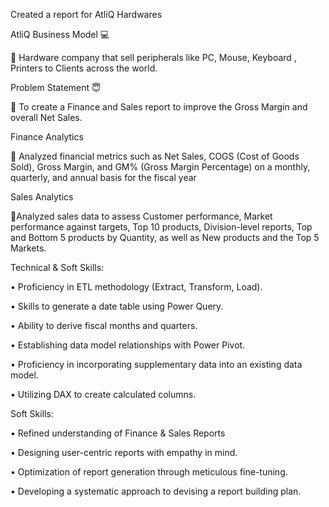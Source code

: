 Created a report for AtliQ Hardwares

AtliQ Business Model 💻

🔹 Hardware company that sell peripherals like PC, Mouse, Keyboard , Printers to Clients across the world.

Problem Statement 😇

🔹 To create a Finance and Sales report to improve the Gross Margin and overall Net Sales.

Finance Analytics

🔹 Analyzed financial metrics such as Net Sales, COGS (Cost of Goods Sold), Gross Margin, and GM% (Gross Margin Percentage) on a monthly,
quarterly, and annual basis for the fiscal year

Sales Analytics

🔹Analyzed sales data to assess Customer performance, Market performance against targets, Top 10 products, Division-level reports, Top and
Bottom 5 products by Quantity, as well as New products and the Top 5 Markets.

Technical & Soft Skills:

•	Proficiency in ETL methodology (Extract, Transform, Load).

•	Skills to generate a date table using Power Query.

•	Ability to derive fiscal months and quarters.

•	Establishing data model relationships with Power Pivot.

•	Proficiency in incorporating supplementary data into an existing data model.

•	Utilizing DAX to create calculated columns.

Soft Skills:

•	Refined understanding of Finance & Sales Reports

•	Designing user-centric reports with empathy in mind.

•	Optimization of report generation through meticulous fine-tuning.

•	Developing a systematic approach to devising a report building plan.

